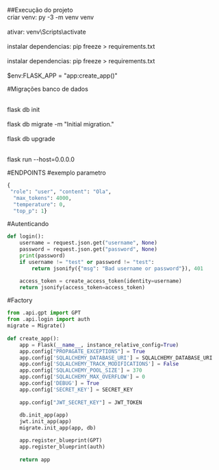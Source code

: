 ##Execução do projeto
<br>criar venv: py -3 -m venv venv<br/>
<br>ativar: venv\Scripts\activate<br/>
<br>instalar dependencias: pip freeze > requirements.txt<br/>
<br>instalar dependencias: pip freeze > requirements.txt<br/>
<br>$env:FLASK_APP = "app:create_app()"<br/>


#Migrações banco de dados

<br>flask db init<br/>
<br>flask db migrate -m "Initial migration."<br/>
<br>flask db upgrade<br/>

<br>flask run --host=0.0.0.0<br/>


#ENDPOINTS
#exemplo parametro

```python
{
 "role": "user", "content": "Ola",
  "max_tokens": 4000,
  "temperature": 0,
  "top_p": 1}
```

#Autenticando
```Python
def login():
    username = request.json.get("username", None)
    password = request.json.get("password", None)
    print(password)
    if username != "test" or password != "test":
        return jsonify({"msg": "Bad username or password"}), 401

    access_token = create_access_token(identity=username)
    return jsonify(access_token=access_token)
```


#Factory
```python
from .api.gpt import GPT
from .api.login import auth
migrate = Migrate()
  
def create_app():
    app = Flask(__name__, instance_relative_config=True)
    app.config["PROPAGATE_EXCEPTIONS"] = True
    app.config['SQLALCHEMY_DATABASE_URI'] = SQLALCHEMY_DATABASE_URI
    app.config['SQLALCHEMY_TRACK_MODIFICATIONS'] = False
    app.config['SQLALCHEMY_POOL_SIZE'] = 370
    app.config['SQLALCHEMY_MAX_OVERFLOW'] = 0
    app.config['DEBUG'] = True
    app.config['SECRET_KEY'] = SECRET_KEY
    
    app.config["JWT_SECRET_KEY"] = JWT_TOKEN
    
    db.init_app(app)
    jwt.init_app(app)
    migrate.init_app(app, db)

    app.register_blueprint(GPT)
    app.register_blueprint(auth)
    
    return app
```